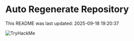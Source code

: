 # Auto Regenerate Repository

This README was last updated: 2025-09-18 19:20:37

 ![TryHackMe](https://tryhackme.com/badge/533634)